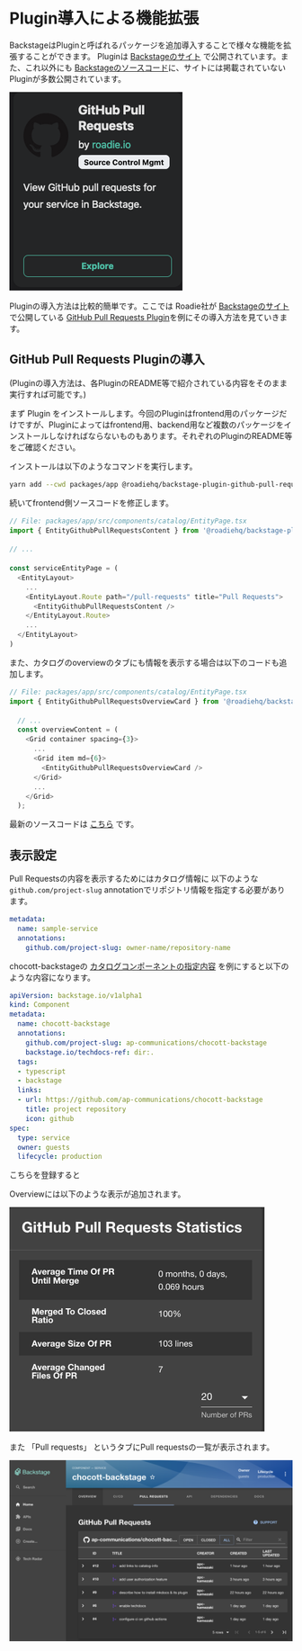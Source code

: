 # Plugin導入による機能拡張

BackstageはPluginと呼ばれるパッケージを追加導入することで様々な機能を拡張することができます。
Pluginは [Backstageのサイト](https://backstage.io/plugins) で公開されています。また、これ以外にも [Backstageのソースコード](https://github.com/backstage/backstage/tree/master/plugins)に、サイトには掲載されていないPluginが多数公開されています。

![GitHub Pull Requests Plugin](backstage-plugin-github-pr.png)

Pluginの導入方法は比較的簡単です。ここでは Roadie社が [Backstageのサイト](https://backstage.io/plugins) で公開している [GitHub Pull Requests Plugin](https://roadie.io/backstage/plugins/github-pull-requests/)を例にその導入方法を見ていきます。

## GitHub Pull Requests Pluginの導入

(Pluginの導入方法は、各PluginのREADME等で紹介されている内容をそのまま実行すれば可能です。)

まず Plugin をインストールします。今回のPluginはfrontend用のパッケージだけですが、Pluginによってはfrontend用、backend用など複数のパッケージをインストールしなければならないものもあります。それぞれのPluginのREADME等をご確認ください。

インストールは以下のようなコマンドを実行します。

```bash
yarn add --cwd packages/app @roadiehq/backstage-plugin-github-pull-requests

```

続いてfrontend側ソースコードを修正します。

```typescript
// File: packages/app/src/components/catalog/EntityPage.tsx
import { EntityGithubPullRequestsContent } from '@roadiehq/backstage-plugin-github-pull-requests';

// ...

const serviceEntityPage = (
  <EntityLayout>
    ...
    <EntityLayout.Route path="/pull-requests" title="Pull Requests">
      <EntityGithubPullRequestsContent />
    </EntityLayout.Route>
    ...
  </EntityLayout>
)
```

また、カタログのoverviewのタブにも情報を表示する場合は以下のコードも追加します。

```typescript
// File: packages/app/src/components/catalog/EntityPage.tsx
import { EntityGithubPullRequestsOverviewCard } from '@roadiehq/backstage-plugin-github-pull-requests';

  // ...
  const overviewContent = (
    <Grid container spacing={3}>
      ...
      <Grid item md={6}>
        <EntityGithubPullRequestsOverviewCard />
      </Grid>
      ...
    </Grid>
  );
```

最新のソースコードは [こちら](https://github.com/ap-communications/chocott-backstage/blob/main/packages/app/src/components/catalog/EntityPage.tsx) です。

## 表示設定

Pull Requestsの内容を表示するためにはカタログ情報に 以下のような `github.com/project-slug` annotationでリポジトリ情報を指定する必要があります。

```yaml
metadata:
  name: sample-service
  annotations:
    github.com/project-slug: owner-name/repository-name
```

chocott-backstageの [カタログコンポーネントの指定内容](https://github.com/ap-communications/chocott-backstage/blob/main/chocott-contents/catalog-info.yaml) を例にすると以下のような内容になります。

```yaml
apiVersion: backstage.io/v1alpha1
kind: Component
metadata:
  name: chocott-backstage
  annotations:
    github.com/project-slug: ap-communications/chocott-backstage
    backstage.io/techdocs-ref: dir:.
  tags:
  - typescript
  - backstage
  links:
  - url: https://github.com/ap-communications/chocott-backstage
    title: project repository
    icon: github
spec:
  type: service
  owner: guests
  lifecycle: production

```

こちらを登録すると

Overviewには以下のような表示が追加されます。

![Pull requests overview](pr-plugin-overview.png)

また 「Pull requests」 というタブにPull requestsの一覧が表示されます。

![Pull request tab](pr-plugin-tab.png)

